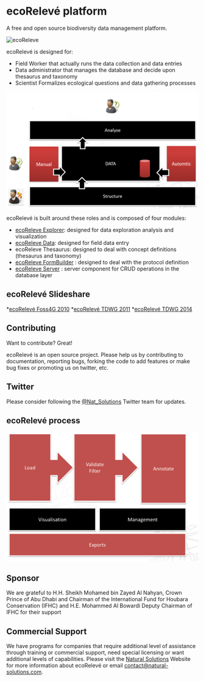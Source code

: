 ecoRelevé platform
=========
A free and open source biodiversity data management platform.

![ecoReleve](http://ecoreleve.googlecode.com/files/ecoreleve%20logo%20small.jpg)

ecoRelevé is designed for:

* Field Worker that actually runs the data collection and data entries
* Data administrator that manages the database and decide upon thesaurus and taxonomy 
* Scientist Formalizes ecological questions and data gathering processes

![ecoRelevé architecture](https://github.com/NaturalSolutions/ecoReleve/blob/master/Images/newecoReleve2.png)

ecoRelevé is built around these roles and is composed of four modules:

* [ecoReleve Explorer](http://naturalsolutions.github.com/ecoReleve-Explorer/): designed for data exploration analysis and visualization
* [ecoReleve Data](https://github.com/NaturalSolutions/ecoReleve-Data): designed for field data entry
* ecoReleve Thesaurus: designed to deal with concept definitions (thesaurus and taxonomy)
* [ecoReleve FormBuilder](https://github.com/NaturalSolutions/NS.UI.FormBuilder) : designed to deal with the protocol definition 
* [ecoReleve Server](https://github.com/NaturalSolutions/ecoReleve-Server) : server component for CRUD operations in the database layer  


ecoRelevé Slideshare
------------

*[ecoRelevé Foss4G 2010](http://fr.slideshare.net/orovellotti/ns-foss4-g-5228378)
*[ecoRelevé TDWG 2011](http://fr.slideshare.net/orovellotti/tdwg2011)
*[ecoRelevé TDWG 2014](http://fr.slideshare.net/orovellotti/orovellotti-eco-releve-tdwg-2014)


Contributing
------------

Want to contribute? Great!

ecoRelevé is an open source project. Please help us by contributing to documentation, reporting bugs, forking the code to add features or make bug fixes or promoting us on twitter, etc.

Twitter
------------
Please consider following the [@Nat_Solutions](https://twitter.com/Nat_Solutions) Twitter team for updates.


ecoRelevé process
------------

![ecoRelevé](https://github.com/NaturalSolutions/ecoReleve/blob/master/Images/newecoReleve.png)


Sponsor
------------

We are grateful to H.H. Sheikh Mohamed bin Zayed Al Nahyan, Crown Prince of Abu Dhabi and Chairman of the International Fund for Houbara Conservation (IFHC) and  H.E. Mohammed Al Bowardi Deputy Chairman of IFHC for their support

Commercial Support
------------

We have programs for companies that require additional level of assistance through training or commercial support, need special licensing or want additional levels of capabilities. Please visit the  [Natural Solutions](http://www.natural-solutions.eu/) Website for more information about ecoRelevé or email contact@natural-solutions.com.



